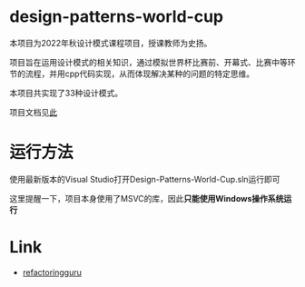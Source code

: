 # design-patterns-world-cup
本项目为2022年秋设计模式课程项目，授课教师为史扬。

项目旨在运用设计模式的相关知识，通过模拟世界杯比赛前、开幕式、比赛中等环节的流程，并用cpp代码实现，从而体现解决某种的问题的特定思维。

本项目共实现了33种设计模式。

项目文档见[此](Document.md)

# 运行方法
使用最新版本的Visual Studio打开Design-Patterns-World-Cup.sln运行即可

这里提醒一下，项目本身使用了MSVC的库，因此**只能使用Windows操作系统运行**

# Link

- [refactoringguru](https://refactoringguru.cn/design-patterns/catalog)
